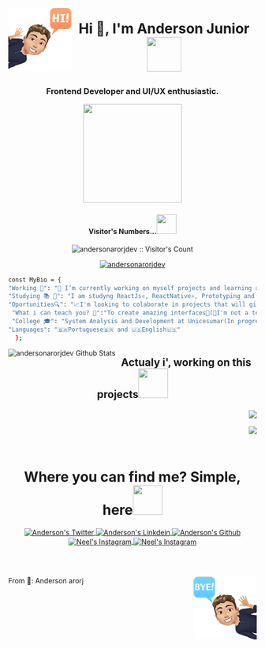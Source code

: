 <img align="left" src="./hi.png"><h1 align="center">Hi 👋, I'm Anderson Junior <img src="https://media.giphy.com/media/UQDSBzfyiBKvgFcSTw/giphy.gif" width="70px" height="70px"></h1>
<h3 align="center">Frontend Developer and UI/UX enthusiastic.<p align="center"><img src="https://media.giphy.com/media/9LQHvkbIzTSLe/giphy.gif" height="200px" width="200px"></p>
</h3> 
<h4 align="center">Visitor's Numbers...<img src="https://media.giphy.com/media/VDNDX5BhKKz0YsJkl0/giphy.gif" width="40px" height="40px"></h4>
<p align="center"><img src="https://profile-counter.glitch.me/{andersonarorjdev}/count.svg" alt="andersonarorjdev :: Visitor's Count" /></p>
<p align="center"> <a href="https://github.com/ryo-ma/github-profile-trophy"><img src="https://github-profile-trophy.vercel.app/?username=andersonarorjdev&theme=dracula&row=1&column=7" alt="andersonarorjdev" /></a> </p>

```bash
const MyBio = {
"Working 🌟": "🔭 I’m currently working on myself projects and learning amazing technologies💻!",
"Studying 📚 📖": "I am studyng ReactJs⚛, ReactNative⚛, Prototyping and UI/UX Desing with Figma⚛📱💻",
"Oportunities🔍": "📈I'm looking to colaborate in projects that will give value to the comunity and the world 🌎",
 "What i can teach you? 🤔":"To create amazing interfaces🤩(🤫I'm not a teacher, but i love teach peoples!🤗)",
 "College 🎓": "System Analysis and Development at Unicesumar(In progress...⌛️)",
"Languages": "🇧🇷Portuguese🇧🇷 and 🇺🇸English🇺🇸"
  };
```
 <img align="left" display="inline" alt="andersonarorjdev Github Stats" src="https://github-readme-stats.vercel.app/api/top-langs/?username=andersonarorjdev&langs_count=10&theme=dracula&layout=compact" />
</div>
<h2 align="center">Actualy i', working on this projects<img src="https://media.giphy.com/media/hJl9v892gjwLEdHoZv/giphy.gif" width="60px" height="60px"></h2>
<p align="right">
  <a width="50%" align="center" href="https://github.com/andersonarorjdev/CSS-TRAINING" title="CSS-TRAINING"><img align="center" height="115" src="https://github-readme-stats.vercel.app/api/pin/?username=andersonarorjdev&repo=CSS-TRAINING&theme=dracula"></a>
</p>
<p align="right">
  <a width="50%" align="center" href="https://github.com/andersonarorjdev/YouTube-React" title="CSS-TRAINING"><img align="center" height="115" src="https://github-readme-stats.vercel.app/api/pin/?username=andersonarorjdev&repo=YouTube-React&theme=dracula"></a>
</p>

<br>

<h1 align="center"> Where you can find me? Simple, here<img src="https://media.giphy.com/media/hJl9v892gjwLEdHoZv/giphy.gif" width="60px" height="60px"></h1>
<p align="center">
<a href="https://twitter.com/andersonarrjdev">
  <img align="center" alt="Anderson's Twitter" width="60px" height="60px"  src="https://media.giphy.com/media/M9O6ePwNJ58UMF1Rvq/giphy.gif" />
</a>
<a href="https://www.linkedin.com/in/andersonarorjdev/"">
  <img align="center" alt="Anderson's Linkdein" width="100px" height="100px" src="https://media.giphy.com/media/di7V8tnOyYJMaJ9H8v/giphy.gif" />
</a>
<a href="https://github.com/andersonarorjdev">
  <img align="center" alt="Anderson's Github" width="60px" heigth="60px" src="https://media.giphy.com/media/KzJkzjggfGN5Py6nkT/giphy.gif" />
</a>
<a href="https://instagram.com/andersonarorjdev">
  <img align="center" alt="Neel's Instagram" width="60px" height="60px" src="https://media.giphy.com/media/SwyH7oWi2vhkOjCwiJ/giphy.gif" />
</a>
<a href="https://www.behance.net/andersonjuniorarorj">
  <img align="center" alt="Neel's Instagram" width="60px" height="60px" src="https://media.giphy.com/media/KCSVj2UGUjF2znaKxy/giphy.gif" />
</a>
</p>


                                                                                                                            
<br><br>
  
  <img src="./bye.png" align="right">
  <p align="left">From 🌟: Anderson arorj </p>
  
